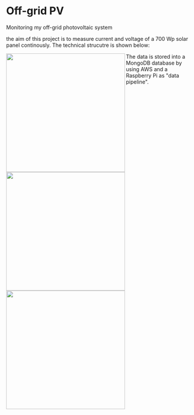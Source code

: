 # Off-grid PV
Monitoring my off-grid photovoltaic system

the aim of this project is to measure current and voltage of a 700 Wp solar panel continously. The technical strucutre is shown below:
<p><img align="left" src="https://github.com/Marius-Graml/Offgrid-PV/blob/main/pictures/solar_panel.jpg" width="320" height="320"</p>
<p><img align="left" src="https://github.com/Marius-Graml/Offgrid-PV/blob/main/pictures/batteries.jpg" width="320" height="320"</p>

The data is stored into a MongoDB database by using AWS and a Raspberry Pi as "data pipeline". 

<p><img align="left" src="https://github.com/Marius-Graml/Offgrid-PV/blob/main/pictures/ESP32_on_platine.jpg" width="320" height="320"</p>
